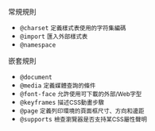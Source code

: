 常規規則
- `@charset` <small>定義樣式表使用的字符集編碼</small>
- `@import` <small>匯入外部樣式表</small>
- `@namespace`

嵌套規則
- `@document`
- `@media` <small>定義媒體查詢的條件</small>
- `@font-face` <small>允許使用可下載的外部/Web字型</small>
- `@keyframes` <small>描述CSS動畫步驟</small>
- `@page` <small>定義列印環境的頁面框尺寸、方向和邊距</small>
- `@supports` <small>檢查瀏覽器是否支持某CSS屬性聲明</small>